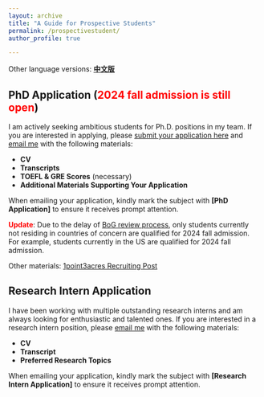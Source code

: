```yaml
---
layout: archive
title: "A Guide for Prospective Students"
permalink: /prospectivestudent/
author_profile: true

---
```


Other language versions: **[中文版](https://yushundong.github.io/prospectivestudentcn/)**

## PhD Application (<span style="color:red">2024 fall admission is still open</span>)

I am actively seeking ambitious students for Ph.D. positions in my team. If you are interested in applying, please [submit your application here](https://www.cs.fsu.edu/admissions/graduate-admissions/) and [email me](mailto:yd6eb@virginia.edu) with the following materials:

- **CV**
- **Transcripts**
- **TOEFL & GRE Scores** (necessary)
- **Additional Materials Supporting Your Application**

When emailing your application, kindly mark the subject with **[PhD Application]** to ensure it receives prompt attention.

**<span style="color:red">Update</span>**: Due to the delay of [BoG review process](https://compliance.fsu.edu/foreign-influence/agreements-foreign-principals), only students currently not residing in countries of concern are qualified for 2024 fall admission. For example, students currently in the US are qualified for 2024 fall admission.

Other materials: [1point3acres Recruiting Post](https://www.1point3acres.com/bbs/forum.php?mod=viewthread&tid=1055284)

## Research Intern Application

I have been working with multiple outstanding research interns and am always looking for enthusiastic and talented ones. If you are interested in a research intern position, please [email me](mailto:yd6eb@virginia.edu) with the following materials:

- **CV**
- **Transcript**
- **Preferred Research Topics**

When emailing your application, kindly mark the subject with **[Research Intern Application]** to ensure it receives prompt attention.


